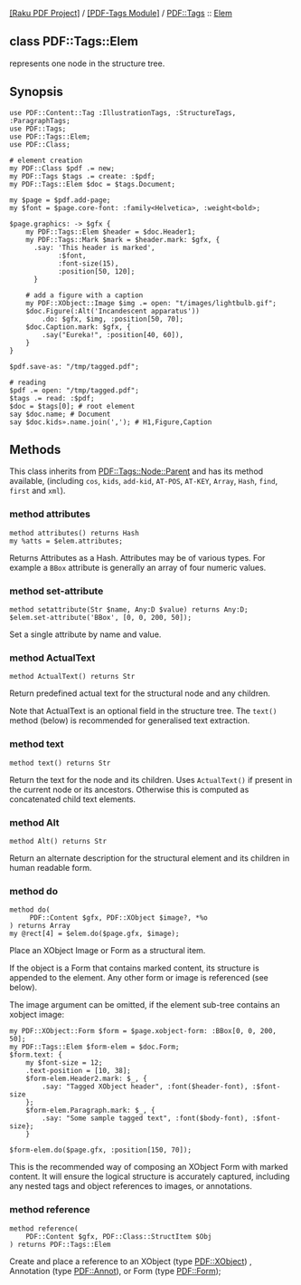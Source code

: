 [[Raku PDF Project]](https://pdf-raku.github.io)
 / [[PDF-Tags Module]](https://pdf-raku.github.io/PDF-Tags-raku)
 / [PDF::Tags](https://pdf-raku.github.io/PDF-Tags-raku/PDF/Tags)
 :: [Elem](https://pdf-raku.github.io/PDF-Tags-raku/PDF/Tags/Elem)

class PDF::Tags::Elem
---------------------

represents one node in the structure tree.

Synopsis
--------

    use PDF::Content::Tag :IllustrationTags, :StructureTags, :ParagraphTags;
    use PDF::Tags;
    use PDF::Tags::Elem;
    use PDF::Class;

    # element creation
    my PDF::Class $pdf .= new;
    my PDF::Tags $tags .= create: :$pdf;
    my PDF::Tags::Elem $doc = $tags.Document;

    my $page = $pdf.add-page;
    my $font = $page.core-font: :family<Helvetica>, :weight<bold>;

    $page.graphics: -> $gfx {
        my PDF::Tags::Elem $header = $doc.Header1;
        my PDF::Tags::Mark $mark = $header.mark: $gfx, {
          .say: 'This header is marked',
                :$font,
                :font-size(15),
                :position[50, 120];
          }

        # add a figure with a caption
        my PDF::XObject::Image $img .= open: "t/images/lightbulb.gif";
        $doc.Figure(:Alt('Incandescent apparatus'))
            .do: $gfx, $img, :position[50, 70];
        $doc.Caption.mark: $gfx, {
            .say("Eureka!", :position[40, 60]),
        }
    }

    $pdf.save-as: "/tmp/tagged.pdf";

    # reading
    $pdf .= open: "/tmp/tagged.pdf";
    $tags .= read: :$pdf;
    $doc = $tags[0]; # root element
    say $doc.name; # Document
    say $doc.kids».name.join(','); # H1,Figure,Caption

Methods
-------

This class inherits from [PDF::Tags::Node::Parent](https://pdf-raku.github.io/PDF-Tags-raku/PDF/Tags/Node/Parent) and has its method available, (including `cos`, `kids`, `add-kid`, `AT-POS`, `AT-KEY`, `Array`, `Hash`, `find`, `first` and `xml`).

### method attributes

    method attributes() returns Hash
    my %atts = $elem.attributes;

Returns Attributes as a Hash. Attributes may be of various types. For example a `BBox` attribute is generally an array of four numeric values.

### method set-attribute

    method setattribute(Str $name, Any:D $value) returns Any:D;
    $elem.set-attribute('BBox', [0, 0, 200, 50]);

Set a single attribute by name and value.

### method ActualText

    method ActualText() returns Str

Return predefined actual text for the structural node and any children.

Note that ActualText is an optional field in the structure tree. The `text()` method (below) is recommended for generalised text extraction.

### method text

    method text() returns Str

Return the text for the node and its children. Uses `ActualText()` if present in the current node or its ancestors. Otherwise this is computed as concatenated child text elements.

### method Alt

    method Alt() returns Str

Return an alternate description for the structural element and its children in human readable form.

### method do

    method do(
         PDF::Content $gfx, PDF::XObject $image?, *%o
    ) returns Array
    my @rect[4] = $elem.do($page.gfx, $image);

Place an XObject Image or Form as a structural item.

If the object is a Form that contains marked content, its structure is appended to the element. Any other form or image is referenced (see below).

The image argument can be omitted, if the element sub-tree contains an xobject image:

    my PDF::XObject::Form $form = $page.xobject-form: :BBox[0, 0, 200, 50];
    my PDF::Tags::Elem $form-elem = $doc.Form;
    $form.text: {
        my $font-size = 12;
        .text-position = [10, 38];
        $form-elem.Header2.mark: $_, {
            .say: "Tagged XObject header", :font($header-font), :$font-size
        };
        $form-elem.Paragraph.mark: $_, {
            .say: "Some sample tagged text", :font($body-font), :$font-size};
        }

    $form-elem.do($page.gfx, :position[150, 70]);

This is the recommended way of composing an XObject Form with marked content. It will ensure the logical structure is accurately captured, including any nested tags and object references to images, or annotations.

### method reference

    method reference(
        PDF::Content $gfx, PDF::Class::StructItem $Obj
    ) returns PDF::Tags::Elem

Create and place a reference to an XObject (type [PDF::XObject](https://pdf-raku.github.io/PDF-Class-raku)) , Annotation (type [PDF::Annot](https://pdf-raku.github.io/PDF-Class-raku)), or Form (type [PDF::Form](https://pdf-raku.github.io/PDF-Class-raku));

